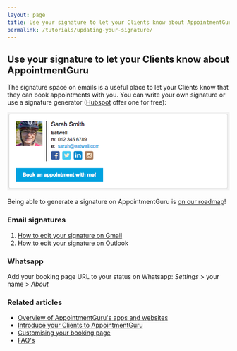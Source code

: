 ```yaml
---
layout: page
title: Use your signature to let your Clients know about AppointmentGuru
permalink: /tutorials/updating-your-signature/
---
```


## Use your signature to let your Clients know about AppointmentGuru

The signature space on emails is a useful place to let your Clients know that they can book appointments with you. You can write your own signature or use a signature generator ([Hubspot](https://www.hubspot.com/email-signature-generator) offer one for free):

![Navigation](images/updating-your-signature/Sarah_Smith_2.png)

Being able to generate a signature on AppointmentGuru is [on our roadmap](http://feedback.userreport.com/811d3391-3435-426d-ad5e-5c0a27987ce9/#ideas/popular)!

### Email signatures

1. [How to edit your signature on Gmail](https://support.google.com/mail/answer/8395)
2. [How to edit your signature on Outlook](https://support.office.com/en-us/article/Create-and-add-a-signature-to-messages-8ee5d4f4-68fd-464a-a1c1-0e1c80bb27f2)

### Whatsapp

Add your booking page URL to your status on Whatsapp: *Settings* > your name > *About*

### Related articles

* [Overview of AppointmentGuru's apps and websites](overview)
* [Introduce your Clients to AppointmentGuru](introduce-your-clients)
* [Customising your booking page](customise-your-booking-page)
* [FAQ's](faqs)
